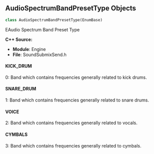 ## AudioSpectrumBandPresetType Objects

```python
class AudioSpectrumBandPresetType(EnumBase)
```

EAudio Spectrum Band Preset Type

**C++ Source:**

- **Module**: Engine
- **File**: SoundSubmixSend.h

<a id="unreal.AudioSpectrumBandPresetType.KICK_DRUM"></a>

#### KICK_DRUM

0: Band which contains frequencies generally related to kick drums.

<a id="unreal.AudioSpectrumBandPresetType.SNARE_DRUM"></a>

#### SNARE_DRUM

1: Band which contains frequencies generally related to snare drums.

<a id="unreal.AudioSpectrumBandPresetType.VOICE"></a>

#### VOICE

2: Band which contains frequencies generally related to vocals.

<a id="unreal.AudioSpectrumBandPresetType.CYMBALS"></a>

#### CYMBALS

3: Band which contains frequencies generally related to cymbals.

<a id="unreal.AudioRecordingExportType"></a>